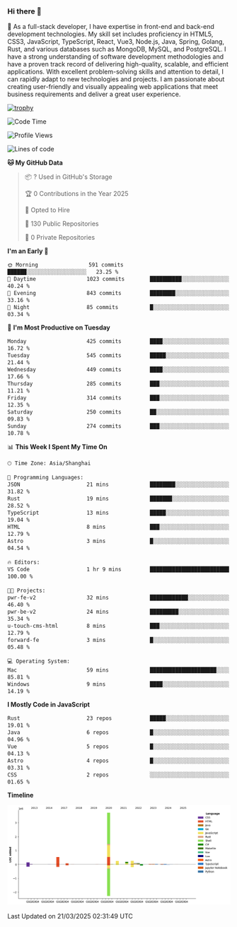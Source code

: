 ### Hi there 👋

🌱 As a full-stack developer, I have expertise in front-end and back-end development technologies. My skill set includes proficiency in HTML5, CSS3, JavaScript, TypeScript, React, Vue3, Node.js, Java, Spring, Golang, Rust, and various databases such as MongoDB, MySQL, and PostgreSQL. I have a strong understanding of software development methodologies and have a proven track record of delivering high-quality, scalable, and efficient applications. With excellent problem-solving skills and attention to detail, I can rapidly adapt to new technologies and projects. I am passionate about creating user-friendly and visually appealing web applications that meet business requirements and deliver a great user experience.

[![trophy](https://github-profile-trophy.vercel.app/?username=elton&rank=SECRET,SSS,SS,S,AAA,AA,A&theme=onedark&no-frame=true&margin-w=10)](https://github.com/ryo-ma/github-profile-trophy)

<!--START_SECTION:waka-->
![Code Time](http://img.shields.io/badge/Code%20Time-1%2C448%20hrs%204%20mins-blue)

![Profile Views](http://img.shields.io/badge/Profile%20Views-1-blue)

![Lines of code](https://img.shields.io/badge/From%20Hello%20World%20I%27ve%20Written-5.6%20million%20lines%20of%20code-blue)

**🐱 My GitHub Data** 

> 📦 ? Used in GitHub's Storage 
 > 
> 🏆 0 Contributions in the Year 2025
 > 
> 💼 Opted to Hire
 > 
> 📜 130 Public Repositories 
 > 
> 🔑 0 Private Repositories 
 > 
**I'm an Early 🐤** 

```text
🌞 Morning                591 commits         ██████░░░░░░░░░░░░░░░░░░░   23.25 % 
🌆 Daytime                1023 commits        ██████████░░░░░░░░░░░░░░░   40.24 % 
🌃 Evening                843 commits         ████████░░░░░░░░░░░░░░░░░   33.16 % 
🌙 Night                  85 commits          █░░░░░░░░░░░░░░░░░░░░░░░░   03.34 % 
```
📅 **I'm Most Productive on Tuesday** 

```text
Monday                   425 commits         ████░░░░░░░░░░░░░░░░░░░░░   16.72 % 
Tuesday                  545 commits         █████░░░░░░░░░░░░░░░░░░░░   21.44 % 
Wednesday                449 commits         ████░░░░░░░░░░░░░░░░░░░░░   17.66 % 
Thursday                 285 commits         ███░░░░░░░░░░░░░░░░░░░░░░   11.21 % 
Friday                   314 commits         ███░░░░░░░░░░░░░░░░░░░░░░   12.35 % 
Saturday                 250 commits         ██░░░░░░░░░░░░░░░░░░░░░░░   09.83 % 
Sunday                   274 commits         ███░░░░░░░░░░░░░░░░░░░░░░   10.78 % 
```


📊 **This Week I Spent My Time On** 

```text
🕑︎ Time Zone: Asia/Shanghai

💬 Programming Languages: 
JSON                     21 mins             ████████░░░░░░░░░░░░░░░░░   31.82 % 
Rust                     19 mins             ███████░░░░░░░░░░░░░░░░░░   28.52 % 
TypeScript               13 mins             █████░░░░░░░░░░░░░░░░░░░░   19.04 % 
HTML                     8 mins              ███░░░░░░░░░░░░░░░░░░░░░░   12.79 % 
Astro                    3 mins              █░░░░░░░░░░░░░░░░░░░░░░░░   04.54 % 

🔥 Editors: 
VS Code                  1 hr 9 mins         █████████████████████████   100.00 % 

🐱‍💻 Projects: 
pwr-fe-v2                32 mins             ████████████░░░░░░░░░░░░░   46.40 % 
pwr-be-v2                24 mins             █████████░░░░░░░░░░░░░░░░   35.34 % 
u-touch-cms-html         8 mins              ███░░░░░░░░░░░░░░░░░░░░░░   12.79 % 
forward-fe               3 mins              █░░░░░░░░░░░░░░░░░░░░░░░░   05.48 % 

💻 Operating System: 
Mac                      59 mins             █████████████████████░░░░   85.81 % 
Windows                  9 mins              ████░░░░░░░░░░░░░░░░░░░░░   14.19 % 
```

**I Mostly Code in JavaScript** 

```text
Rust                     23 repos            █████░░░░░░░░░░░░░░░░░░░░   19.01 % 
Java                     6 repos             █░░░░░░░░░░░░░░░░░░░░░░░░   04.96 % 
Vue                      5 repos             █░░░░░░░░░░░░░░░░░░░░░░░░   04.13 % 
Astro                    4 repos             █░░░░░░░░░░░░░░░░░░░░░░░░   03.31 % 
CSS                      2 repos             ░░░░░░░░░░░░░░░░░░░░░░░░░   01.65 % 
```



**Timeline**

![Lines of Code chart](https://raw.githubusercontent.com/elton/elton/main/assets/bar_graph.png)


 Last Updated on 21/03/2025 02:31:49 UTC
<!--END_SECTION:waka-->

<!--
**elton/elton** is a ✨ _special_ ✨ repository because its `README.md` (this file) appears on your GitHub profile.

Here are some ideas to get you started:

- 🔭 I’m currently working on ...
- 🌱 I’m currently learning ...
- 👯 I’m looking to collaborate on ...
- 🤔 I’m looking for help with ...
- 💬 Ask me about ...
- 📫 How to reach me: ...
- 😄 Pronouns: ...
- ⚡ Fun fact: ...
-->
